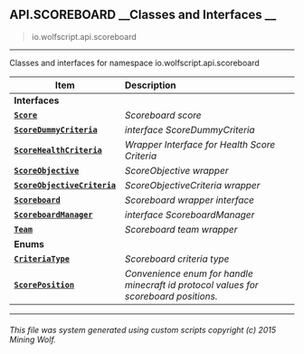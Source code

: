 ## API.SCOREBOARD __Classes and Interfaces __

>io.wolfscript.api.scoreboard

---

Classes and interfaces for namespace io.wolfscript.api.scoreboard

Item | Description   
--- | :--- 
__Interfaces__|
__[`Score`](Score.md)__ | _Scoreboard score_ 
__[`ScoreDummyCriteria`](ScoreDummyCriteria.md)__ | _interface ScoreDummyCriteria_ 
__[`ScoreHealthCriteria`](ScoreHealthCriteria.md)__ | _Wrapper Interface for Health Score Criteria_ 
__[`ScoreObjective`](ScoreObjective.md)__ | _ScoreObjective wrapper_ 
__[`ScoreObjectiveCriteria`](ScoreObjectiveCriteria.md)__ | _ScoreObjectiveCriteria wrapper_ 
__[`Scoreboard`](Scoreboard.md)__ | _Scoreboard wrapper interface_ 
__[`ScoreboardManager`](ScoreboardManager.md)__ | _interface ScoreboardManager_ 
__[`Team`](Team.md)__ | _Scoreboard team wrapper_ 
__Enums__|
__[`CriteriaType`](CriteriaType.md)__ | _Scoreboard criteria type_ 
__[`ScorePosition`](ScorePosition.md)__ | _Convenience enum for handle minecraft id protocol values for scoreboard positions._ 



---



###### This file was system generated using custom scripts copyright (c) 2015 Mining Wolf.
	

